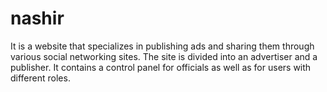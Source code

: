 # nashir
It is a website that specializes in publishing ads and sharing them through various social networking sites. The site is divided into an advertiser and a publisher. It contains a control panel for officials as well as for users with different roles.
